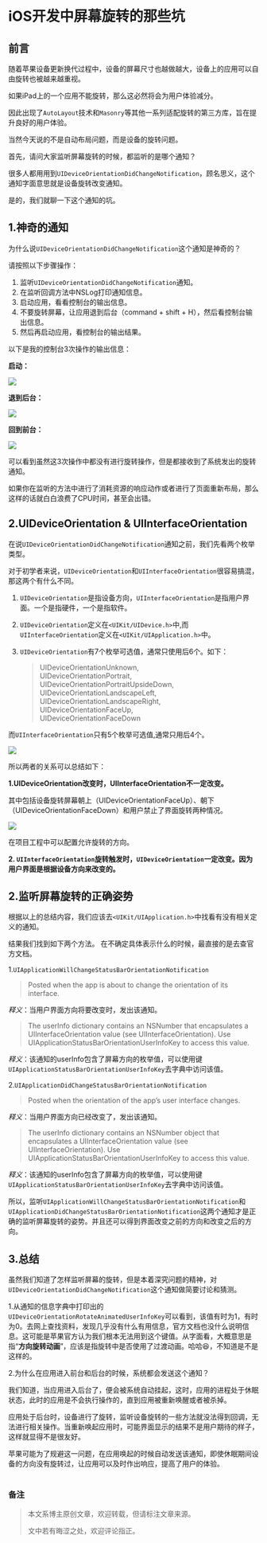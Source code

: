 
# iOS开发中屏幕旋转的那些坑


## 前言

随着苹果设备更新换代过程中，设备的屏幕尺寸也越做越大，设备上的应用可以自由旋转也被越来越重视。

如果iPad上的一个应用不能旋转，那么这必然将会为用户体验减分。

因此出现了`AutoLayout`技术和`Masonry`等其他一系列适配旋转的第三方库，旨在提升良好的用户体验。

当然今天说的不是自动布局问题，而是设备的旋转问题。

首先，请问大家监听屏幕旋转的时候，都监听的是哪个通知？

很多人都用用到`UIDeviceOrientationDidChangeNotification`，顾名思义，这个通知字面意思就是设备旋转改变通知。

是的，我们就聊一下这个通知的坑。

## 1.神奇的通知

为什么说`UIDeviceOrientationDidChangeNotification`这个通知是神奇的？

请按照以下步骤操作：

1. 监听`UIDeviceOrientationDidChangeNotification`通知。
2. 在监听回调方法中NSLog打印通知信息。
3. 启动应用，看看控制台的输出信息。
4. 不要旋转屏幕，让应用退到后台（command + shift + H），然后看控制台输出信息。
5. 然后再启动应用，看控制台的输出结果。

以下是我的控制台3次操作的输出信息：

**启动：**

![](images/output_info_1.png)

**退到后台：**

![](images/output_info_2.png)

**回到前台：**

![](images/output_info_3.png)

可以看到虽然这3次操作中都没有进行旋转操作，但是都接收到了系统发出的旋转通知。

如果你在监听的方法中进行了消耗资源的响应动作或者进行了页面重新布局，那么这样的话就白白浪费了CPU时间，甚至会出错。

## 2.UIDeviceOrientation & UIInterfaceOrientation

在说`UIDeviceOrientationDidChangeNotification`通知之前，我们先看两个枚举类型。

对于初学者来说，`UIDeviceOrientation`和`UIInterfaceOrientation`很容易搞混，那这两个有什么不同。

1. `UIDeviceOrientation`是指设备方向，`UIInterfaceOrientation`是指用户界面。一个是指硬件，一个是指软件。

2. `UIDeviceOrientation`定义在`<UIKit/UIDevice.h>`中,而`UIInterfaceOrientation`定义在`<UIKit/UIApplication.h>`中。

3. `UIDeviceOrientation`有7个枚举可选值，通常只使用后6个。如下：
	 >UIDeviceOrientationUnknown,<br>
    >UIDeviceOrientationPortrait,<br>
    >UIDeviceOrientationPortraitUpsideDown,<br>
    >UIDeviceOrientationLandscapeLeft,<br>
    >UIDeviceOrientationLandscapeRight,<br>
    >UIDeviceOrientationFaceUp,<br>
    >UIDeviceOrientationFaceDown<br>
    
 而`UIInterfaceOrientation`只有5个枚举可选值,通常只用后4个。
 
![](images/enum.png)


所以两者的关系可以总结如下：

**1.UIDeviceOrientation改变时，UIInterfaceOrientation不一定改变。**

其中包括设备旋转屏幕朝上（UIDeviceOrientationFaceUp）、朝下（UIDeviceOrientationFaceDown）和用户禁止了界面旋转两种情况。

![](images/configuration.png)

在项目工程中可以配置允许旋转的方向。

**2. `UIInterfaceOrientation`旋转触发时，`UIDeviceOrientation`一定改变。因为用户界面是根据设备方向来改变的。**

## 2.监听屏幕旋转的正确姿势

根据以上的总结内容，我们应该去`<UIKit/UIApplication.h>`中找看有没有相关定义的通知。

结果我们找到如下两个方法。
在不确定具体表示什么的时候，最直接的是去查官方文档。

1.`UIApplicationWillChangeStatusBarOrientationNotification`
>Posted when the app is about to change the orientation of its interface.

*释义*：当用户界面方向将要改变时，发出该通知。

>The userInfo dictionary contains an NSNumber that encapsulates a UIInterfaceOrientation value (see UIInterfaceOrientation). Use UIApplicationStatusBarOrientationUserInfoKey to access this value.

*释义*：该通知的userInfo包含了屏幕方向的枚举值，可以使用键`UIApplicationStatusBarOrientationUserInfoKey`去字典中访问该值。

2.`UIApplicationDidChangeStatusBarOrientationNotification`
>Posted when the orientation of the app’s user interface changes.

*释义*：当用户界面方向已经改变了，发出该通知。

>The userInfo dictionary contains an NSNumber object that encapsulates a UIInterfaceOrientation value (see UIInterfaceOrientation). Use UIApplicationStatusBarOrientationUserInfoKey to access this value.

*释义*：该通知的userInfo包含了屏幕方向的枚举值，可以使用键`UIApplicationStatusBarOrientationUserInfoKey`去字典中访问该值。

所以，监听`UIApplicationWillChangeStatusBarOrientationNotification`和`UIApplicationDidChangeStatusBarOrientationNotification`这两个通知才是正确的监听屏幕旋转的姿势。并且还可以得到界面改变之前的方向和改变之后的方向。

## 3.总结

虽然我们知道了怎样监听屏幕的旋转，但是本着深究问题的精神，对`UIDeviceOrientationDidChangeNotification`这个通知做简要讨论和猜测。

1.从通知的信息字典中打印出的`UIDeviceOrientationRotateAnimatedUserInfoKey`可以看到，该值有时为1，有时为0。去网上查找资料，发现几乎没有什么有用信息，官方文档也没什么说明信息。这可能是苹果官方认为我们根本无法用到这个键值。从字面看，大概意思是指“**方向旋转动画**”，应该是指旋转中是否使用了过渡动画。哈哈😆，不知道是不是这样的。

2.为什么在应用进入前台和后台的时候，系统都会发送这个通知？

我们知道，当应用进入后台了，便会被系统自动挂起，这时，应用的进程处于休眠状态，此时的应用是不会执行操作的，直到应用被重新唤醒或者被杀掉。

应用处于后台时，设备进行了旋转，监听设备旋转的一些方法就没法得到回调，无法进行相关操作。当重新唤起应用时，可能界面显示的结果不是用户期待的样子，这样就显得不是很友好。

苹果可能为了规避这一问题，在应用唤起的时候自动发送该通知，即使休眠期间设备的方向没有旋转过，让应用可以及时作出响应，提高了用户的体验。
<br>
<br>
### 备注

>本文系博主原创文章，欢迎转载，但请标注文章来源。
>
>文中若有晦涩之处，欢迎评论指正。

